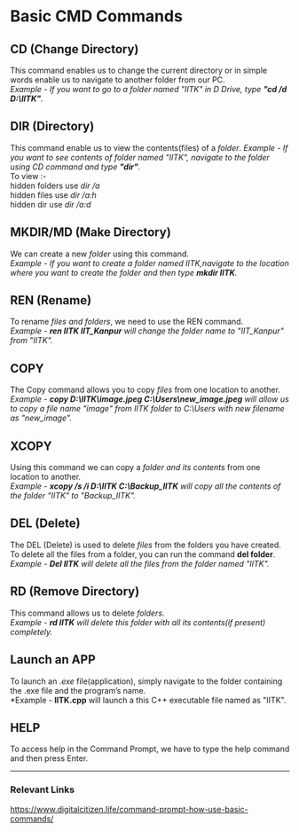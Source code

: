 # Basic CMD Commands

## CD (Change Directory)
This command enables us to change the current directory or in simple words enable us to navigate to another folder from our PC.</br>
*Example - If you want to go to a folder named "IITK" in D Drive, type **"cd /d D:\IITK"**.*

## DIR (Directory)
This command enable us to view the contents(files) of a *folder*. 
*Example - If you want to see contents of folder named "IITK", navigate to the folder using CD command and type **"dir"**.*</br>
To view :-</br> 
           hidden folders use *dir /a*</br>
           hidden files   use *dir /a:h*</br>
           hidden dir     use *dir /a:d*</br>

## MKDIR/MD (Make Directory)
We can create a new *folder* using this command.</br>
*Example - If you want to create a folder named IITK,navigate to the location where you want to create the folder and then type **mkdir IITK**.*</br> 

## REN (Rename)
To rename *files and folders*, we need to use the REN command.</br>
*Example - **ren IITK IIT_Kanpur** will change the folder name to "IIT_Kanpur" from "IITK".*</br>

## COPY
The Copy command allows you to copy *files* from one location to another.</br>
*Example - **copy D:\IITK\image.jpeg C:\Users\new_image.jpeg** will allow us to copy a file name "image" from IITK folder to C:\Users with new filename as "new_image".*</br>

## XCOPY
Using this command we can copy a *folder and its contents* from one location to another.</br>
*Example - **xcopy /s /i D:\IITK C:\Backup_IITK** will copy all the contents of the folder "IITK" to "Backup_IITK".*</br>

## DEL (Delete)
The DEL (Delete) is used to delete *files* from the folders you have created. To delete all the files from a folder, you can run the command **del folder**.</br>
*Example - **Del IITK** will delete all the files from the folder named "IITK".*</br>

## RD (Remove Directory)
This command allows us to delete *folders*.</br>
*Example - **rd IITK** will delete this folder with all its contents(if present) completely.*</br>

## Launch an APP
To launch an *.exe* file(application), simply navigate to the folder containing the .exe file and the program’s name.</br>
*Example - **IITK.cpp** will launch a this C++ executable file named as "IITK".</br>

## HELP
To access help in the Command Prompt, we have to type the help command and then press Enter.</br>
************************************
### Relevant Links
https://www.digitalcitizen.life/command-prompt-how-use-basic-commands/